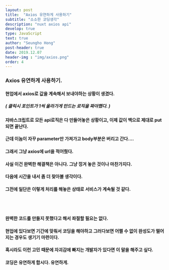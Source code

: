 ```yaml
---
layout: post
title:  "Axios 유연하게 사용하기"
subtitle: "소소한 코딩생각"
description: "nuxt axios api"
develop: true
type: JavaScript
text: true
author: "Seungho Hong"
post-header: true
date: 2019.12.07
header-img : "img/axios.png"
order: 4
---
```




### Axios 유연하게 사용하기.

#### 현업에서 axios로 값을 계속해서 보내야하는 상황이 생겼다.

##### ( 클릭시 포인트가 1씩 올라가게 만드는 로직을 짜야했다. )

#### 자바스크립트로 모든 api로직은 다 만들어놓은 상황이고, 이제 값이 백으로 제대로 put되면 끝난다.

#### 근데 이놈이 자꾸 parameter만 가져가고 body부분은 버리고 간다....

#### 그래서 그냥 axios에 url을 적어줬다.

#### 사실 이건 완벽한 해결책은 아니다. 그냥 낑겨 놓은 것이나 마찬가지다.

#### 다음에 시간을 내서 좀 더 찾아볼 생각이다.

#### 그전에 일단은 이렇게 처리를 해놓은 상태로 서비스가 계속될 것 같다.

<br/>
<br/>

#### 완벽한 코드를 만들지 못했다고 해서 좌절할 필요는 없다.

#### 현업에 있다보면 기간에 맞춰서 코딩을 해야하고 그러다보면 어쩔 수 없이 완성도가 떨어지는 경우도 생기기 마련이다.

#### 혹시라도 이런 고민 때문에 자괴감에 빠지는 개발자가 있다면 이 말을 해주고 싶다.

#### 코딩은 유연하게 합시다. 유연하게.